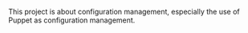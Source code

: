 This project is about configuration management, especially the use of Puppet as configuration management.
